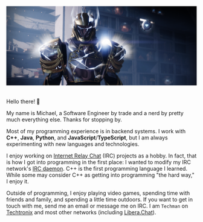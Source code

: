 <center>
    <img alt="Michael's Titan in Destiny 2. Screenshot taken from The Witch Queen campaign." src="./Banner.png">
</center>
<br />

Hello there! 👋

My name is Michael, a Software Engineer by trade and a nerd by pretty much everything else. Thanks for stopping by.

Most of my programming experience is in backend systems. I work with **C++**, **Java**, **Python**, and **JavaScript**/**TypeScript**, but I am always experimenting with new languages and technologies.

I enjoy working on [Internet Relay Chat](https://en.wikipedia.org/wiki/Internet_Relay_Chat) (IRC) projects as a hobby. In fact, that is how I got into programming in the first place: I wanted to modify my IRC network's [IRC daemon](https://github.com/inspircd). C++ is the first programming language I learned. While some may consider C++ as getting into programming "the hard way," I enjoy it.

Outside of programming, I enjoy playing video games, spending time with friends and family, and spending a little time outdoors. If you want to get in touch with me, send me an email or message me on IRC. I am `Techman` on [Techtronix](https://www.techtronix.net/) and most other networks (including [Libera.Chat](https://libera.chat/)).
